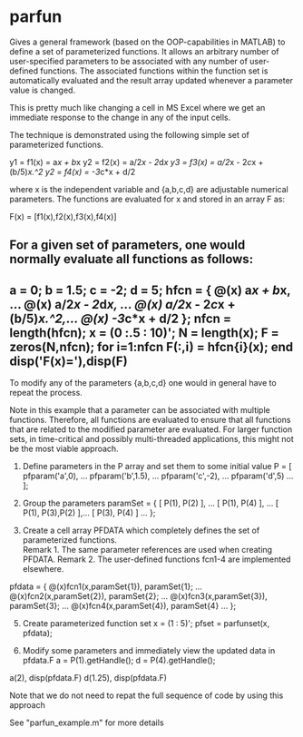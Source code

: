 # parfun
Gives a general framework (based on the OOP-capabilities in MATLAB) to define a set of parameterized functions. 
It allows an arbitrary number of user-specified parameters to be associated with any number of user-defined functions. 
The associated functions within the function set is automatically evaluated and the result array updated whenever a 
parameter value is changed.

This is pretty much like changing a cell in MS Excel where we get an immediate response to the change in any of the input cells.

The technique is demonstrated using the following simple set of parameterized functions.

y1 = f1(x) = a*x + b*x
y2 = f2(x) = a/2*x - 2*d*x
y3 = f3(x) = a/2*x - 2*c*x + (b/5)*x.^2
y2 = f4(x) = -3*c*x + d/2

where x is the independent variable and {a,b,c,d} are adjustable numerical parameters. 
The functions are evaluated for x and stored in an array F as:

F(x) = [f1(x),f2(x),f3(x),f4(x)]

For a given set of parameters, one would normally evaluate all functions as follows:
------------------------------------------------------------------------------------
  a = 0; b = 1.5; c = -2; d = 5;
  hfcn = { @(x) a*x + b*x, ...
           @(x) a/2*x - 2*d*x, ...
           @(x) a/2*x - 2*c*x + (b/5)*x.^2,...
           @(x) -3*c*x + d/2 };
  nfcn = length(hfcn);
  x = (0 :.5 : 10)';
  N = length(x);
  F = zeros(N,nfcn);
  for i=1:nfcn
      F(:,i) = hfcn{i}(x);
  end
  disp('F(x)='),disp(F)
------------------------------------------------------------------------------------

To modify any of the parameters {a,b,c,d} one would in general have to repeat the 
process.

Note in this example that a parameter can be associated with multiple functions. 
Therefore, all functions are evaluated to ensure that all functions that are related 
to the modified parameter are evaluated. For larger function sets, in time-critical 
and possibly multi-threaded applications, this might not be the most viable approach.

1. Define parameters in the P array and set them to some initial value
P = [ pfparam('a',0), ...
      pfparam('b',1.5), ...
      pfparam('c',-2), ...
      pfparam('d',5) ...
];

2. Group the parameters
paramSet = { [ P(1), P(2)      ], ...
             [ P(1), P(4)      ], ...
             [ P(1), P(3),P(2) ],...
             [ P(3), P(4)      ] ...
};

3. Create a cell array PFDATA which completely defines the set of parameterized functions.    
   Remark 1. The same parameter references are used when creating PFDATA.
   Remark 2. The user-defined functions fcn1-4 are implemented elsewhere.
   
pfdata = {  @(x)fcn1(x,paramSet{1}), paramSet{1}; ...
            @(x)fcn2(x,paramSet{2}), paramSet{2}; ...
            @(x)fcn3(x,paramSet{3}), paramSet{3}; ...
            @(x)fcn4(x,paramSet{4}), paramSet{4} ...
};

5. Create parameterized function set
x = (1 : 5)';
pfset = parfunset(x, pfdata);

6. Modify some parameters and immediately view the updated data in pfdata.F
a = P(1).getHandle();
d = P(4).getHandle();

a(2),     disp(pfdata.F)
d(1.25),  disp(pfdata.F)

Note that we do not need to repat the full sequence of code by using this approach

See "parfun_example.m" for more details
